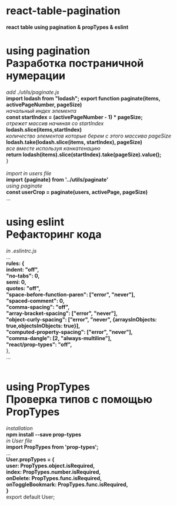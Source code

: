 # react-table-pagination
**react table using pagination &amp; propTypes &amp; eslint**

# using pagination<br /> Разработка постраничной нумерации
*add ./utils/paginate.js*<br />
**import lodash from "lodash";**
**export function paginate(items, activePageNumber, pageSize)**<br />
*начальный индех элемента*<br />
**const startIndex = (activePageNumber - 1) * pageSize;**<br />
*отрежет массив начиная со startIndex*<br />
**lodash.slice(items,startIndex)**<br />
*количество элементов которые берем с этого массива pageSize*<br />
**lodash.take(lodash.slice(items, startIndex), pageSize)**<br />
*все вместе используя канкатенацию*<br />
**return lodash(items).slice(startIndex).take(pageSize).value();**<br />
}<br />
<br />
*import in users file*<br />
**import {paginate} from '../utils/paginate'**<br />
*using paginate*<br />
**const userCrop = paginate(users, activePage, pageSize)**<br />
...<br />


# using eslint<br />Рефакторинг кода
*in .eslintrc.js*<br />
...<br />
**rules: {<br />
indent: "off",<br />
"no-tabs": 0,<br />
semi: 0,<br />
quotes: "off",<br />
"space-before-function-paren": ["error", "never"],<br />
"spaced-comment": 0,<br />
"comma-spacing": "off",<br />
"array-bracket-spacing": ["error", "never"],<br />
"object-curly-spacing": ["error", "never", {arraysInObjects: true,objectsInObjects: true}],<br />
"computed-property-spacing": ["error", "never"],<br />
"comma-dangle": [2, "always-multiline"],<br />
"react/prop-types": "off",**<br />
},<br />
...<br />
<br />

# using PropTypes<br />Проверка типов с помощью PropTypes
*installation*<br />
**npm install --save prop-types**<br />
*in User file*<br />
**import PropTypes from 'prop-types';**<br />
...<br />
**User.propTypes = {<br />
user: PropTypes.object.isRequired,<br />
index: PropTypes.number.isRequired,<br />
onDelete: PropTypes.func.isRequired,<br />
onToggleBookmark: PropTypes.func.isRequired,<br />
}**<br />
export default User;<br />
